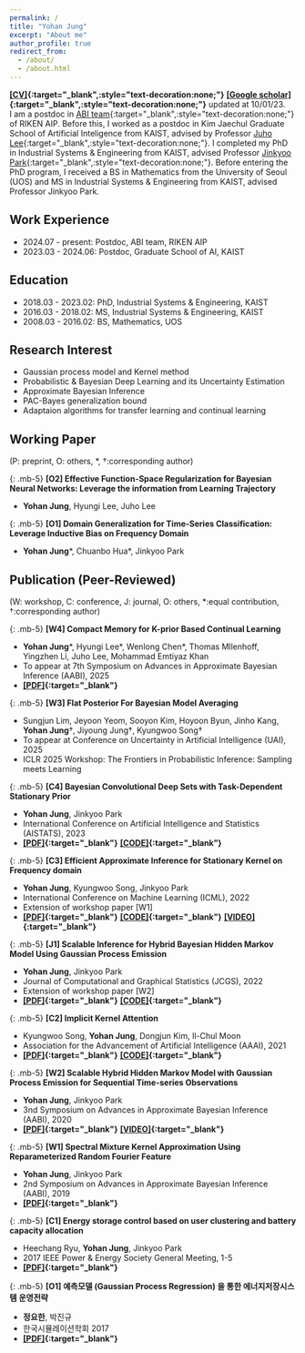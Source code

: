 ```yaml
---
permalink: /
title: "Yohan Jung"
excerpt: "About me"
author_profile: true
redirect_from:
  - /about/
  - /about.html
---
```


**[[CV]](https://drive.google.com/file/d/1Ga4gctbENZB8RPv_3YDtuuWzFmZQ10ys/view?usp=share_link){:target="_blank",:style="text-decoration:none;"}** 
**[[Google scholar]](https://scholar.google.com/citations?user=DwAJS14AAAAJ&hl=ko){:target="_blank",:style="text-decoration:none;"}** updated at 10/01/23. <br>
I  am a postdoc in [ABI team](https://team-approx-bayes.github.io/){:target="\_blank",:style="text-decoration:none;"} of RIKEN AIP. Before this,
I  worked as a postdoc in Kim Jaechul Graduate School of Artificial Inteligence from KAIST, advised by Professor [Juho Lee](https://juho-lee.github.io/){:target="\_blank",:style="text-decoration:none;"}. I completed my PhD in Industrial Systems & Engineering from KAIST, advised Professor [Jinkyoo Park](http://silab.kaist.ac.kr/our-team/){:target="\_blank",:style="text-decoration:none;"}. Before entering the PhD program, I received a BS in Mathematics from the University of Seoul (UOS) and MS in Industrial Systems & Engineering from KAIST, advised Professor Jinkyoo Park.

<style type='text/css'>
  ul{
    margin:0;
    /* margin-top: -20px; */
  }
</style>

## Work Experience

- 2024.07 - present: Postdoc, ABI team, RIKEN AIP
- 2023.03 - 2024.06: Postdoc, Graduate School of AI, KAIST

## Education

- 2018.03 - 2023.02: PhD, Industrial Systems & Engineering, KAIST
- 2016.03 - 2018.02: MS, Industrial Systems & Engineering, KAIST
- 2008.03 - 2016.02: BS, Mathematics, UOS

## Research Interest

- Gaussian process model and Kernel method
- Probabilistic & Bayesian Deep Learning and its Uncertainty Estimation
- Approximate Bayesian Inference
- PAC-Bayes generalization bound
- Adaptaion algorithms for transfer learning and continual learning


## Working Paper

(P: preprint, O: others, *, †:corresponding author)





{: .mb-5}
**[O2] Effective Function-Space Regularization for Bayesian Neural Networks: Leverage the information from
Learning Trajectory**

- **Yohan Jung**, Hyungi Lee,  Juho Lee


{: .mb-5}
**[O1] Domain Generalization for Time-Series Classification: Leverage Inductive Bias on Frequency Domain**

- **Yohan Jung**\*, Chuanbo Hua\*, Jinkyoo Park

## Publication (Peer-Reviewed)

(W: workshop, C: conference, J: journal, O: others, *:equal contribution, †:corresponding author)

{: .mb-5}
**[W4] Compact Memory for K-prior Based Continual Learning**

- **Yohan Jung**\*, Hyungi Lee\*, Wenlong Chen\*, Thomas Mllenhoff, Yingzhen Li, Juho Lee, Mohammad Emtiyaz Khan
- To appear at 7th Symposium on Advances in Approximate Bayesian Inference (AABI), 2025
- **[[PDF]](https://openreview.net/pdf?id=vx0USHUYgL){:target="_blank"}**


{: .mb-5}
**[W3] Flat Posterior For Bayesian Model Averaging**

- Sungjun Lim, Jeyoon Yeom, Sooyon Kim, Hoyoon Byun, Jinho Kang, **Yohan Jung**†, Jiyoung Jung†, Kyungwoo Song†
- To appear at Conference on Uncertainty in Artificial Intelligence (UAI), 2025
- ICLR 2025 Workshop: The Frontiers in Probabilistic Inference: Sampling meets Learning 


{: .mb-5}
**[C4] Bayesian Convolutional Deep Sets with Task-Dependent Stationary Prior**

- **Yohan Jung**, Jinkyoo Park
- International Conference on Artificial Intelligence and Statistics (AISTATS), 2023 
- **[[PDF]](https://proceedings.mlr.press/v206/jung23a.html){:target="_blank"}** **[[CODE]](https://github.com/becre2021/BayesConvdeepset){:target="\_blank"}** <br/>

{: .mb-5}
**[C3] Efficient Approximate Inference for Stationary Kernel on Frequency domain**

- **Yohan Jung**, Kyungwoo Song, Jinkyoo Park
- International Conference on Machine Learning (ICML), 2022
- Extension of workshop paper [W1] <!-- * Code link is temporarily unavailable. Please email us if necessary. !-->
- **[[PDF]](https://proceedings.mlr.press/v162/jung22b.html){:target="_blank"}** **[[CODE]](https://github.com/becre2021/abinfergsm){:target="_blank"}** **[[VIDEO]](https://slideslive.ch/38983537/efficient-approximate-inference-for-stationary-kernel-on-frequency-domain?ref=recommended){:target="_blank"}** <br/>

{: .mb-5}
**[J1] Scalable Inference for Hybrid Bayesian Hidden Markov Model Using Gaussian Process Emission**

- **Yohan Jung**, Jinkyoo Park
- Journal of Computational and Graphical Statistics (JCGS), 2022
- Extension of workshop paper [W2] <!-- %%* Code link is temporarily unavailable. Please email me if necessary. !-->
- **[[PDF]](https://www.tandfonline.com/doi/full/10.1080/10618600.2021.2023021){:target="_blank"}** **[[CODE]](https://github.com/becre2021/abinferhmmgp){:target="_blank"}** <br/>

{: .mb-5}
**[C2] Implicit Kernel Attention**

- Kyungwoo Song, **Yohan Jung**, Dongjun Kim, Il-Chul Moon
- Association for the Advancement of Artificial Intelligence (AAAI), 2021
- **[[PDF]](https://ojs.aaai.org/index.php/AAAI/article/view/17168/16975){:target="_blank"}** **[[CODE]](https://github.com/gtshs2/Implicit_Kernel_Attention){:target="_blank"}**<br/>

{: .mb-5}
**[W2] Scalable Hybrid Hidden Markov Model with Gaussian Process Emission for Sequential Time-series Observations**

- **Yohan Jung**, Jinkyoo Park
- 3nd Symposium on Advances in Approximate Bayesian Inference (AABI), 2020
- **[[PDF]](https://openreview.net/forum?id=gls08I17Zx){:target="_blank"}** **[[VIDEO]](https://youtu.be/W8V4GZ21KbE){:target="_blank"}** <br/>

{: .mb-5}
**[W1] Spectral Mixture Kernel Approximation Using Reparameterized Random Fourier Feature**

- **Yohan Jung**, Jinkyoo Park
- 2nd Symposium on Advances in Approximate Bayesian Inference (AABI), 2019
- **[[PDF]](https://openreview.net/pdf?id=HJlvKy3VFS){:target="_blank"}** <br/>

{: .mb-5}
**[C1] Energy storage control based on user clustering and battery capacity allocation**

- Heechang Ryu, **Yohan Jung**, Jinkyoo Park
- 2017 IEEE Power & Energy Society General Meeting, 1-5
- **[[PDF]](https://ieeexplore.ieee.org/document/8273768){:target="_blank"}** <br/>

{: .mb-5}
**[O1] 예측모델 (Gaussian Process Regression) 을 통한 에너지저장시스템 운영전략**

- **정요한**, 박진규
- 한국시뮬레이션학회 2017
- **[[PDF]](https://www.dbpia.co.kr/pdf/pdfView.do?nodeId=NODE07169362&mark=0&useDate=&ipRange=N&accessgl=Y&language=ko_KR){:target="_blank"}** <br/>
